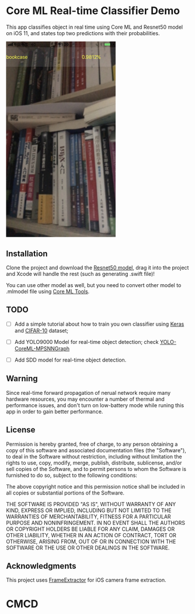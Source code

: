 # Core ML Real-time Classifier Demo

This app classifies object in real time using Core ML and Resnet50 model on iOS 11, and states top two predictions with their probabilities. 



<img src="./demo.jpg" width="300">



## Installation

Clone the project and download the [Resnet50 model](https://docs-assets.developer.apple.com/coreml/models/Resnet50.mlmodel), drag it into  the project and Xcode will handle the rest (such as generating .swift file)! 

You can use other model as well, but you need to convert other model to .mlmodel file using [Core ML Tools](https://pypi.python.org/pypi/coremltools).



## TODO

- [ ] Add a simple tutorial about how to train you own classifier using [Keras](https://keras.io/) and [CIFAR-10](https://www.cs.toronto.edu/~kriz/cifar.html) dataset;

- [ ] Add YOLO9000 Model for real-time object detection; check [YOLO-CoreML-MPSNNGraph](https://github.com/hollance/YOLO-CoreML-MPSNNGraph)

- [ ] Add SDD model for real-time object detection.

## Warning 

Since real-time forward propagation of nerual network require many hardware resources, you may encounter a number of thermal and performance issues, and don't turn on low-battery mode while runing this app in order to gain better performance.

## License

Permission is hereby granted, free of charge, to any person obtaining a copy of this software and associated documentation files (the "Software"), to deal in the Software without restriction, including without limitation the rights to use, copy, modify, merge, publish, distribute, sublicense, and/or sell copies of the Software, and to permit persons to whom the Software is furnished to do so, subject to the following conditions:

The above copyright notice and this permission notice shall be included in all copies or substantial portions of the Software.

THE SOFTWARE IS PROVIDED "AS IS", WITHOUT WARRANTY OF ANY KIND, EXPRESS OR IMPLIED, INCLUDING BUT NOT LIMITED TO THE WARRANTIES OF MERCHANTABILITY, FITNESS FOR A PARTICULAR PURPOSE AND NONINFRINGEMENT. IN NO EVENT SHALL THE AUTHORS OR COPYRIGHT HOLDERS BE LIABLE FOR ANY CLAIM, DAMAGES OR OTHER LIABILITY, WHETHER IN AN ACTION OF CONTRACT, TORT OR OTHERWISE, ARISING FROM, OUT OF OR IN CONNECTION WITH THE SOFTWARE OR THE USE OR OTHER DEALINGS IN THE SOFTWARE.

## Acknowledgments
This project uses [FrameExtractor](https://github.com/b-r-o/FrameExtractor) for iOS camera frame extraction.

# CMCD
